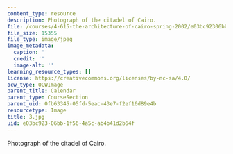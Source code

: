 ```yaml
---
content_type: resource
description: Photograph of the citadel of Cairo.
file: /courses/4-615-the-architecture-of-cairo-spring-2002/e03bc92306bb1f564a5cab4b41d2b64f_3.jpg
file_size: 15355
file_type: image/jpeg
image_metadata:
  caption: ''
  credit: ''
  image-alt: ''
learning_resource_types: []
license: https://creativecommons.org/licenses/by-nc-sa/4.0/
ocw_type: OCWImage
parent_title: Calendar
parent_type: CourseSection
parent_uid: 0fb63345-05fd-5eac-43e7-f2ef16d89e4b
resourcetype: Image
title: 3.jpg
uid: e03bc923-06bb-1f56-4a5c-ab4b41d2b64f
---
```

Photograph of the citadel of Cairo.